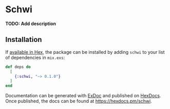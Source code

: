 # Schwi

**TODO: Add description**

## Installation

If [available in Hex](https://hex.pm/docs/publish), the package can be installed
by adding `schwi` to your list of dependencies in `mix.exs`:

```elixir
def deps do
  [
    {:schwi, "~> 0.1.0"}
  ]
end
```

Documentation can be generated with [ExDoc](https://github.com/elixir-lang/ex_doc)
and published on [HexDocs](https://hexdocs.pm). Once published, the docs can
be found at <https://hexdocs.pm/schwi>.


